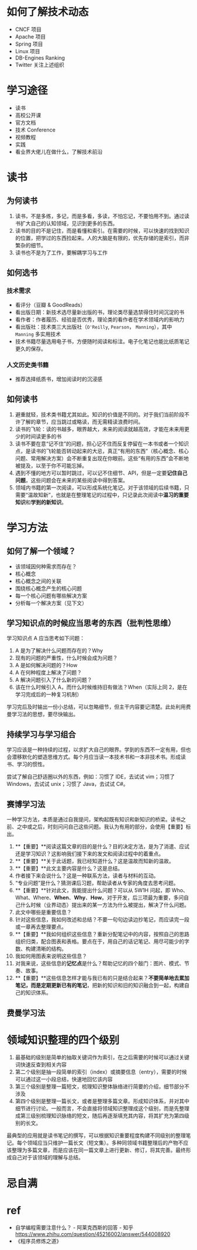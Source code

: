 # 如何了解技术动态

- CNCF 项目
- Apache 项目
- Spring 项目
- Linux 项目
- DB-Engines Ranking
- Twitter 关注上述组织

# 学习途径

- 读书
- 高校公开课
- 官方文档
- 技术 Conference
- 视频教程
- 实践
- 看业界大佬儿在做什么，了解技术前沿

# 读书

## 为何读书

1.  读书，不是多练，多记，而是多看，多读，不怕忘记，不要怕用不到。通过读书扩大自己的认知领域，见识到更多的东西。
1.  读书的目的不是记住，而是看懂和索引。在需要的时候，可以快速的找到知识的位置，把学过的东西捡起来。人的大脑是有限的，优先存储的是索引，而非繁杂的细节。
1.  读书也不是为了工作，要解耦学习与工作

## 如何选书

### 技术需求
- 看评分（豆瓣 & GoodReads）
- 看出版日期：新技术选尽量新出版的书，理论类尽量选禁得住时间沉淀的书
- 看作者：作者履历、经验是否优秀，理论类的看作者在学术领域内的影响力
- 看出版社：技术类三大出版社（`O'Reilly`, `Pearson`， `Manning`），其中 `Manning` 多实用技术
- 技术书籍尽量选用电子书，方便随时阅读和标注。电子化笔记也能比纸质笔记更久的保存。

### 人文历史类书籍
- 推荐选择纸质书，增加阅读时的沉浸感

## 如何读书

1.  避重就轻，技术类书籍尤其如此。知识的价值是不同的。对于我们当前阶段不许了解的章节，应当跳过或略读，而无需精读浪费时间。
2.  读书的飞轮：读的书越多，眼界越大，未来的阅读就越高效，才能在未来用更少的时间读更多的书
3.  读书不要在意“记不住”的问题，担心记不住而反复停留在一本书或者一个知识点，是读书的飞轮能否转动起来的大忌，真正“有用的东西”（核心概念、核心问题、常用解决方案）会不断重复出现在你眼前。这些“有用的东西”会不断地被提及，以至于你不可能忘掉。
4.  遇到不懂的地方可以暂时跳过，可以记不住细节、API，但是一定要**记住自己问题**，这些问题会在未来的某些阅读中得到答案。
5.  领域内书籍的第一次阅读，可以形成系统化笔记。对于该领域的后续书籍，只需要“温故知新”，也就是在整理笔记的过程中，只记录此次阅读中**温习的重要知识**和**学到的新知识**。

# 学习方法

## 如何了解一个领域？

- 该领域因何种需求而存在？
- 核心概念
- 核心概念之间的关联
- 围绕核心概念产生的核心问题
- 每一个核心问题有哪些解决方案
- 分析每一个解决方案（见下文）

## 学习知识点的时候应当思考的东西（批判性思维）
学习知识点 A 应当思考如下问题：

1.  A 是为了解决什么问题而存在的？Why
1.  现有的问题的严重性，什么时候会成为问题？
1.  A 是如何解决问题的？How
1.  A 在何种程度上解决了问题？
1.  A 解决问题引入了什么新的问题？
1.  该在什么时候引入 A，而什么时候维持旧有做法？When（实际上同 2，是在学习完成后的一种复习机制）

学习完后及时输出一份小总结，可以忽略细节，但主干内容要记清楚。此处利用费曼学习法的思想，要尽快输出。

## 持续学习与学习组合

学习应该是一种持续的过程，以求扩大自己的眼界。学到的东西不一定有用，但也会潜移默化的塑造思维方式。每个月应当读一本技术书和一本非技术书。形成读书、学习的惯性。

尝试了解自己舒适圈以外的东西，例如：习惯了 IDE，去试试 vim；习惯了 Windows，去试试 unix；习惯了 Java，去试试 C#。

## 赛博学习法

一种学习方法，本质是通过自我提问，架构起既有知识和新知识的桥梁。读书之前、之中或之后，时刻问问自己这些问题。我认为有用的部分，会使用【重要】标出。

1.  **【重要】**阅读这篇文章的目的是什么？目的决定方法，是为了消遣、应试还是学习知识？这影响我们接下来的发文和阅读过程中的着重点。
1.  **【重要】**关于此话题，我已经知道什么？这是温故而知新的温故。
1.  **【重要】**此文主要内容是什么？这是总结。
1.  作者接下来会说什么？这是一种联系方法，读者与材料的互动。
1.  “专业问题”是什么？猜测课后习题，帮助读者从专家的角度去思考问题。
1.  **【重要】**针对此文，我能提出什么问题？可以从 5W1H 问起，即 Who、What、Where、**When**、**Why**、**How**。对于开发，后三项最为重要，多问自己什么时候（业界动态）提出来的某一方法为什么被提出，解决了什么问题。
1.  此文中哪些是重要信息？
1.  针对这些信息，我如何改述和总结？不要一句句边读边抄笔记，而应读完一段或一章再去整理要点。
1.  **【重要】**我如何组织这些信息？重新分配笔记中的内容，按照自己的思路组织归类，配合图表和表格。要点在于，用自己的话记笔记、用尽可能少的字数、构建清晰的结构。
1.  我如何用图表来说明这些信息？
1.  对我来说，这些信息的**记忆点**是什么？帮助记忆的四个敲门：图片、模式、节奏、故事。
1.  **【重要】**这些信息怎样才能与我已有的只是结合起来？**不要简单地去累加笔记，而是定期更新已有的笔记**，把新的知识和旧的知识融合到一起，构建自己的知识体系。

## 费曼学习法

# 领域知识整理的四个级别

1.  最基础的级别是简单的抽取关键词作为索引，在之后需要的时候可以通过关键词快速反查到相关内容
2.  第二个级别是抽一段简单的索引（index）或摘要信息（entry），需要的时候可以通过这一小段总结，快速地回忆该内容
3.  第三个级别是整理一篇短文，梳理知识整体脉络进行简要的介绍，细节部分不涉及
4.  第四个级别是整理一篇长文，或者是整理多篇文章。形成知识体系，并对其中细节进行讨论。一般而言，不会直接将领域知识整理成这个级别，而是先整理成第三级别梳理知识脉络的短文，随后再逐渐填充其内容，将其扩充为第四级别的长文。

最典型的应用就是读书笔记的撰写，可以根据知识重要程度构建不同级别的整理笔记。每个领域应当只维护一篇长文（短文集）。多种同领域书籍整理后的产物不应该整理为多篇文章，而是应该在同一篇文章上进行更新、修订，将其完善。最终形成自己对于该领域的理解与总结。

# 忌自满

# ref

- 自学编程需要注意什么？ - 阿莱克西斯的回答 - 知乎 https://www.zhihu.com/question/45216002/answer/544008920
- 《程序员修炼之道》
